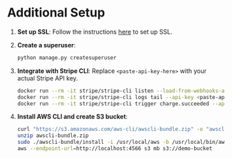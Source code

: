
# Additional Setup
1. **Set up SSL**:
   Follow the instructions [here](https://certbot.eff.org/instructions?ws=nginx&os=ubuntufocal) to set up SSL.

2. **Create a superuser**:
   ```bash
   python manage.py createsuperuser
   ```

3. **Integrate with Stripe CLI**:
   Replace `<paste-api-key-here>` with your actual Stripe API key.
   ```bash
   docker run --rm -it stripe/stripe-cli listen --load-from-webhooks-api --forward-to 192.168.1.4:8000 --api-key <paste-api-key-here>
   docker run --rm -it stripe/stripe-cli logs tail --api-key <paste-api-key-here>
   docker run --rm -it stripe/stripe-cli trigger charge.succeeded --api-key <paste-api-key-here>
   ```

4. **Install AWS CLI and create S3 bucket**:
   ```bash
   curl "https://s3.amazonaws.com/aws-cli/awscli-bundle.zip" -o "awscli-bundle.zip"
   unzip awscli-bundle.zip
   sudo ./awscli-bundle/install -i /usr/local/aws -b /usr/local/bin/aws
   aws --endpoint-url=http://localhost:4566 s3 mb s3://demo-bucket
   ```
